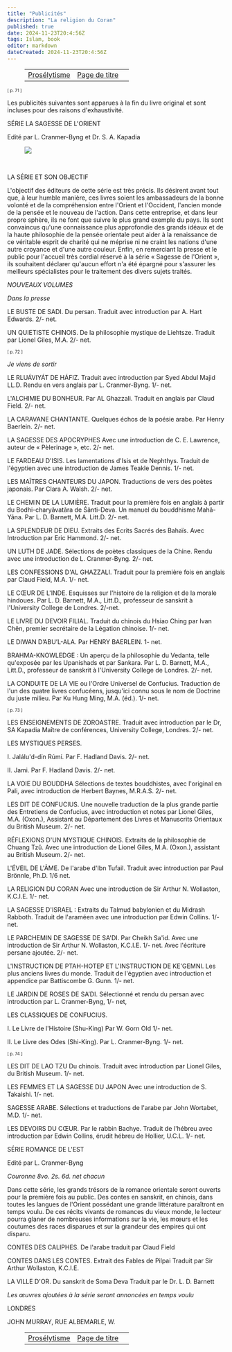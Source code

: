 ```yaml
---
title: "Publicités"
description: "La religion du Coran"
published: true
date: 2024-11-23T20:4:56Z
tags: Islam, book
editor: markdown
dateCreated: 2024-11-23T20:4:56Z
---
```


<figure class="table chapter-navigator">
  <table>
    <tbody>
      <tr>
        <td>
        <a href="/fr/book/Islam/The_Religion_of_the_Koran/Proselytism">
          <span class="mdi mdi-arrow-left-drop-circle"></span><span class="pl-2">Prosélytisme</span>
        </a>
        </td>
        <td>
        <a href="/fr/book/Islam/The_Religion_of_the_Koran">
          <span class="mdi mdi-book-open-variant"></span><span class="pl-2">Page de titre</span>
        </a>
        </td>
        <td>
        </td>
      </tr>
    </tbody>
  </table>
</figure>

<span id="p71"><sup><small>[ p. 71 ]</small></sup></span>

Les publicités suivantes sont apparues à la fin du livre original et sont incluses pour des raisons d'exhaustivité.

SÉRIE LA SAGESSE DE L'ORIENT

Edité par L. Cranmer-Byng et Dr. S. A. Kapadia

<figure id="Figure_1" class="image urantiapedia image-style-align-center">
<img src="/image/book/Islam/The_Religion_of_the_Koran/sun.jpg">
</figure>

<br style="clear:both;"/>

LA SÉRIE ET SON OBJECTIF

L'objectif des éditeurs de cette série est très précis. Ils désirent avant tout que, à leur humble manière, ces livres soient les ambassadeurs de la bonne volonté et de la compréhension entre l'Orient et l'Occident, l'ancien monde de la pensée et le nouveau de l'action. Dans cette entreprise, et dans leur propre sphère, ils ne font que suivre le plus grand exemple du pays. Ils sont convaincus qu'une connaissance plus approfondie des grands idéaux et de la haute philosophie de la pensée orientale peut aider à la renaissance de ce véritable esprit de charité qui ne méprise ni ne craint les nations d'une autre croyance et d'une autre couleur. Enfin, en remerciant la presse et le public pour l'accueil très cordial réservé à la série « Sagesse de l'Orient », ils souhaitent déclarer qu'aucun effort n'a été épargné pour s'assurer les meilleurs spécialistes pour le traitement des divers sujets traités.

_NOUVEAUX VOLUMES_

_Dans la presse_

LE BUSTE DE SADI. Du persan. Traduit avec introduction par A. Hart Edwards. 2/- net.

UN QUIETISTE CHINOIS. De la philosophie mystique de Liehtsze. Traduit par Lionel Giles, M.A. 2/- net.

<span id="p72"><sup><small>[ p. 72 ]</small></sup></span>

_Je viens de sortir_

LE RLUÁVIYÁT DE HÁFIZ. Traduit avec introduction par Syed Abdul Majid LL.D. Rendu en vers anglais par L. Cranmer-Byng. 1/- net.

L'ALCHIMIE DU BONHEUR. Par AL Ghazzali. Traduit en anglais par Claud Field. 2/- net.

LA CARAVANE CHANTANTE. Quelques échos de la poésie arabe. Par Henry Baerlein. 2/- net.

LA SAGESSE DES APOCRYPHES Avec une introduction de C. E. Lawrence, auteur de « Pèlerinage », etc. 2/- net.

LE FARDEAU D'ISIS. Les lamentations d'Isis et de Nephthys. Traduit de l'égyptien avec une introduction de James Teakle Dennis. 1/- net.

LES MAÎTRES CHANTEURS DU JAPON. Traductions de vers des poètes japonais. Par Clara A. Walsh. 2/- net.

LE CHEMIN DE LA LUMIÈRE. Traduit pour la première fois en anglais à partir du Bodhi-charyãvatãra de Śãnti-Deva. Un manuel du bouddhisme Mahã-Yãna. Par L. D. Barnett, M.A. Litt.D. 2/- net.

LA SPLENDEUR DE DIEU. Extraits des Ecrits Sacrés des Bahaïs. Avec Introduction par Eric Hammond. 2/- net.

UN LUTH DE JADE. Sélections de poètes classiques de la Chine. Rendu avec une introduction de L. Cranmer-Byng. 2/- net.

LES CONFESSIONS D'AL GHAZZALI. Traduit pour la première fois en anglais par Claud Field, M.A. 1/- net.

LE CŒUR DE L'INDE. Esquisses sur l'histoire de la religion et de la morale hindoues. Par L. D. Barnett, M.A., Litt.D., professeur de sanskrit à l'University College de Londres. 2/-net.

LE LIVRE DU DEVOIR FILIAL. Traduit du chinois du Hsiao Ching par Ivan Chên, premier secrétaire de la Légation chinoise. 1/- net.

LE DIWAN D’ABU’L-ALA. Par HENRY BAERLEIN. 1- net.

BRAHMA-KNOWLEDGE : Un aperçu de la philosophie du Vedanta, telle qu'exposée par les Upanishads et par Sankara. Par L. D. Barnett, M.A., Litt.D., professeur de sanskrit à l'University College de Londres. 2/- net.

LA CONDUITE DE LA VIE ou l'Ordre Universel de Confucius. Traduction de l'un des quatre livres confucéens, jusqu'ici connu sous le nom de Doctrine du juste milieu. Par Ku Hung Ming, M.A. (éd.). 1/- net.

<span id="p73"><sup><small>[ p. 73 ]</small></sup></span>

LES ENSEIGNEMENTS DE ZOROASTRE. Traduit avec introduction par le Dr, SA Kapadia Maître de conférences, University College, Londres. 2/- net.

LES MYSTIQUES PERSES.

  I. Jalálu'd-dín Rúmí. Par F. Hadland Davis. 2/- net.

  II. Jami. Par F. Hadland Davis. 2/- net.

LA VOIE DU BOUDDHA Sélections de textes bouddhistes, avec l'original en Pali, avec introduction de Herbert Baynes, M.R.A.S. 2/- net.

LES DIT DE CONFUCIUS. Une nouvelle traduction de la plus grande partie des Entretiens de Confucius, avec introduction et notes par Lionel Giles, M.A. (Oxon.), Assistant au Département des Livres et Manuscrits Orientaux du British Museum. 2/- net.

RÉFLEXIONS D'UN MYSTIQUE CHINOIS. Extraits de la philosophie de Chuang Tzŭ. Avec une introduction de Lionel Giles, M.A. (Oxon.), assistant au British Museum. 2/- net.

L'ÉVEIL DE L'ÂME. De l'arabe d'Ibn Tufail. Traduit avec introduction par Paul Brönnle, Ph.D. 1/6 net.

LA RELIGION DU CORAN Avec une introduction de Sir Arthur N. Wollaston, K.C.I.E. 1/- net.

LA SAGESSE D'ISRAEL : Extraits du Talmud babylonien et du Midrash Rabboth. Traduit de l'araméen avec une introduction par Edwin Collins. 1/- net.

LE PARCHEMIN DE SAGESSE DE SA'DI. Par Cheikh Sa'id. Avec une introduction de Sir Arthur N. Wollaston, K.C.I.E. 1/- net. Avec l'écriture persane ajoutée. 2/- net.

L'INSTRUCTION DE PTAH-HOTEP ET L'INSTRUCTION DE KE'GEMNI. Les plus anciens livres du monde. Traduit de l'égyptien avec introduction et appendice par Battiscombe G. Gunn. 1/- net.

LE JARDIN DE ROSES DE SA’DI. Sélectionné et rendu du persan avec introduction par L. Cranmer-Byng, 1/- net,

LES CLASSIQUES DE CONFUCIUS.

I. Le Livre de l'Histoire (Shu-King) Par W. Gorn Old 1/- net.

II. Le Livre des Odes (Shi-King). Par L. Cranmer-Byng. 1/- net.

<span id="p74"><sup><small>[ p. 74 ]</small></sup></span>

LES DIT DE LAO TZU Du chinois. Traduit avec introduction par Lionel Giles, du British Museum. 1/- net.

LES FEMMES ET LA SAGESSE DU JAPON Avec une introduction de S. Takaishi. 1/- net.

SAGESSE ARABE. Sélections et traductions de l'arabe par John Wortabet, M.D. 1/- net.

LES DEVOIRS DU CŒUR. Par le rabbin Bachye. Traduit de l'hébreu avec introduction par Edwin Collins, érudit hébreu de Hollier, U.C.L. 1/- net.

SÉRIE ROMANCE DE L'EST

Edité par L. Cranmer-Byng

_Couronne 8vo. 2s. 6d. net chacun_

Dans cette série, les grands trésors de la romance orientale seront ouverts pour la première fois au public. Des contes en sanskrit, en chinois, dans toutes les langues de l'Orient possédant une grande littérature paraîtront en temps voulu. De ces récits vivants de romances du vieux monde, le lecteur pourra glaner de nombreuses informations sur la vie, les mœurs et les coutumes des races disparues et sur la grandeur des empires qui ont disparu.

CONTES DES CALIPHES. De l'arabe traduit par Claud Field

CONTES DANS LES CONTES. Extrait des Fables de Pilpai Traduit par Sir Arthur Wollaston, K.C.I.E.

LA VILLE D'OR. Du sanskrit de Soma Deva Traduit par le Dr. L. D. Barnett

_Les œuvres ajoutées à la série seront annoncées en temps voulu_

LONDRES

JOHN MURRAY, RUE ALBEMARLE, W.

<figure class="table chapter-navigator">
  <table>
    <tbody>
      <tr>
        <td>
        <a href="/fr/book/Islam/The_Religion_of_the_Koran/Proselytism">
          <span class="mdi mdi-arrow-left-drop-circle"></span><span class="pl-2">Prosélytisme</span>
        </a>
        </td>
        <td>
        <a href="/fr/book/Islam/The_Religion_of_the_Koran">
          <span class="mdi mdi-book-open-variant"></span><span class="pl-2">Page de titre</span>
        </a>
        </td>
        <td>
        </td>
      </tr>
    </tbody>
  </table>
</figure>
